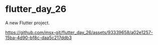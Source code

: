 # flutter_day_26

A new Flutter project.



https://github.com/msx-git/flutter_day_26/assets/93339658/a02e1257-15ba-4d90-bf8c-daa5c217ddb3

